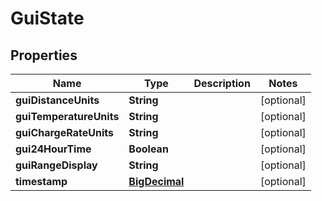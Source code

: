 
# GuiState

## Properties
Name | Type | Description | Notes
------------ | ------------- | ------------- | -------------
**guiDistanceUnits** | **String** |  |  [optional]
**guiTemperatureUnits** | **String** |  |  [optional]
**guiChargeRateUnits** | **String** |  |  [optional]
**gui24HourTime** | **Boolean** |  |  [optional]
**guiRangeDisplay** | **String** |  |  [optional]
**timestamp** | [**BigDecimal**](BigDecimal.md) |  |  [optional]



